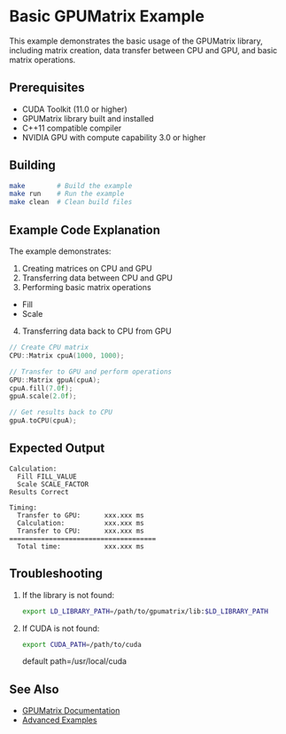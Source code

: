 # Basic GPUMatrix Example

This example demonstrates the basic usage of the GPUMatrix library, including matrix creation, data transfer between CPU and GPU, and basic matrix operations.

## Prerequisites

- CUDA Toolkit (11.0 or higher)
- GPUMatrix library built and installed
- C++11 compatible compiler
- NVIDIA GPU with compute capability 3.0 or higher

## Building

```bash
make        # Build the example
make run    # Run the example
make clean  # Clean build files
```

## Example Code Explanation

The example demonstrates:
1. Creating matrices on CPU and GPU
2. Transferring data between CPU and GPU
3. Performing basic matrix operations
  - Fill
  - Scale
4. Transferring data back to CPU from GPU

```cpp
// Create CPU matrix
CPU::Matrix cpuA(1000, 1000);

// Transfer to GPU and perform operations
GPU::Matrix gpuA(cpuA);
cpuA.fill(7.0f);
gpuA.scale(2.0f);

// Get results back to CPU
gpuA.toCPU(cpuA);
```

## Expected Output

```
Calculation:
  Fill FILL_VALUE
  Scale SCALE_FACTOR
Results Correct

Timing:
  Transfer to GPU:      xxx.xxx ms
  Calculation:          xxx.xxx ms
  Transfer to CPU:      xxx.xxx ms
=====================================
  Total time:           xxx.xxx ms
```

## Troubleshooting

1. If the library is not found:
   ```bash
   export LD_LIBRARY_PATH=/path/to/gpumatrix/lib:$LD_LIBRARY_PATH
   ```

2. If CUDA is not found:
   ```bash
   export CUDA_PATH=/path/to/cuda
   ```
   default path=/usr/local/cuda

## See Also

- [GPUMatrix Documentation](../../docs/README.md)
- [Advanced Examples](../1_tester/README.md)